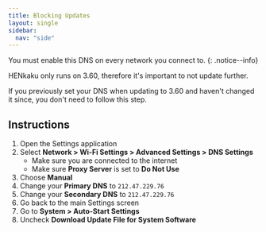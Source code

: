 ```yaml
---
title: Blocking Updates
layout: single
sidebar:
  nav: "side"
---
```


You must enable this DNS on every network you connect to.
{: .notice--info}

HENkaku only runs on 3.60, therefore it's important to not update further.

If you previously set your DNS when updating to 3.60 and haven't changed it since, you don't need to follow this step.

## Instructions

1. Open the Settings application
2. Select **Network > Wi-Fi Settings > Advanced Settings > DNS Settings**
	- Make sure you are connected to the internet
	- Make sure **Proxy Server** is set to **Do Not Use**
3. Choose **Manual**
4. Change your **Primary DNS** to `212.47.229.76`
5. Change your **Secondary DNS** to `212.47.229.76`
6. Go back to the main Settings screen
7. Go to **System > Auto-Start Settings**
8. Uncheck **Download Update File for System Software**
